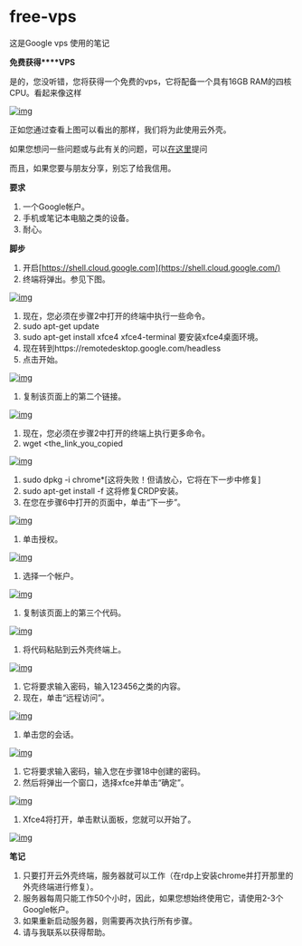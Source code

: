 # free-vps
这是Google vps 使用的笔记

**免费获得****VPS**

是的，您没听错，您将获得一个免费的vps，它将配备一个具有16GB RAM的四核CPU。看起来像这样

[![img](file:///C:/Users/欧阳忘初/AppData/Local/Temp/msohtmlclip1/01/clip_image002.jpg)](https://camo.githubusercontent.com/45599c57f45717cf522e19b86176ef853fbc839be6295b27f2c29a16676d744b/68747470733a2f2f692e696d6775722e636f6d2f3363536f436c612e706e67)

正如您通过查看上图可以看出的那样，我们将为此使用云外壳。

如果您想问一些问题或与此有关的问题，可以[在这里](https://t.me/patheticprogrammers)提问

而且，如果您要与朋友分享，别忘了给我信用。

**要求**

1. 一个Google帐户。
2. 手机或笔记本电脑之类的设备。
3. 耐心。

**脚步**

1. 开启[https://shell.cloud.google.com](https://shell.cloud.google.com/)
2. 终端将弹出。参见下图。

[![img](file:///C:/Users/欧阳忘初/AppData/Local/Temp/msohtmlclip1/01/clip_image004.jpg)](https://camo.githubusercontent.com/8f8631df9d8679e53a1adb6441bf21d5a1211dc0987962977641797bbf3118a9/68747470733a2f2f692e696d6775722e636f6d2f5345756a4e30712e706e67)

1. 现在，您必须在步骤2中打开的终端中执行一些命令。
2. sudo apt-get update
3. sudo apt-get install xfce4 xfce4-terminal 要安装xfce4桌面环境。
4. 现在转到https://remotedesktop.google.com/headless
5. 点击开始。

[![img](file:///C:/Users/欧阳忘初/AppData/Local/Temp/msohtmlclip1/01/clip_image006.jpg)](https://camo.githubusercontent.com/631c5c75bc221aa7a4ceadf37fba16f945c68380eeef150843cdc93d0f54411f/68747470733a2f2f692e696d6775722e636f6d2f6e5462616472512e706e67)

1. 复制该页面上的第二个链接。

[![img](file:///C:/Users/欧阳忘初/AppData/Local/Temp/msohtmlclip1/01/clip_image008.jpg)](https://camo.githubusercontent.com/c6eca0357ef141a94e4c99d1a10f2a1ac2b0af5d80406631f4def4fff0f3e397/68747470733a2f2f692e696d6775722e636f6d2f4a4d4d476e626d2e706e67)

1. 现在，您必须在步骤2中打开的终端上执行更多命令。
2. wget <the_link_you_copied

[![img](file:///C:/Users/欧阳忘初/AppData/Local/Temp/msohtmlclip1/01/clip_image010.jpg)](https://camo.githubusercontent.com/eeeb9352dd2becd291b14526782e7f1157e0eebfa83bd8908c850260ce8e1fe1/68747470733a2f2f692e696d6775722e636f6d2f374e36665536322e706e67)

1. sudo dpkg -i chrome*[这将失败！但请放心，它将在下一步中修复]
2. sudo apt-get install -f 这将修复CRDP安装。
3. 在您在步骤6中打开的页面中，单击“下一步”。

[![img](file:///C:/Users/欧阳忘初/AppData/Local/Temp/msohtmlclip1/01/clip_image012.jpg)](https://camo.githubusercontent.com/bb3269ff03999e6b94d7e8fb50eb5862db1051ef034201ec661141cbadfbcd49/68747470733a2f2f692e696d6775722e636f6d2f396d703875684f2e706e67)

1. 单击授权。

[![img](file:///C:/Users/欧阳忘初/AppData/Local/Temp/msohtmlclip1/01/clip_image014.jpg)](https://camo.githubusercontent.com/f29d7a82b5dd1c80d4c3bb6743caea709ad74209c561dca5293555be7a7ebeef/68747470733a2f2f692e696d6775722e636f6d2f797147623379532e706e67)

1. 选择一个帐户。

[![img](file:///C:/Users/欧阳忘初/AppData/Local/Temp/msohtmlclip1/01/clip_image015.png)](https://camo.githubusercontent.com/fa9183c9b7a93bfb5c473e7441e7b14507ed205bbc57719d8b91bf6d46706780/68747470733a2f2f692e696d6775722e636f6d2f6e3844686f5a4b2e706e67)

1. 复制该页面上的第三个代码。

[![img](file:///C:/Users/欧阳忘初/AppData/Local/Temp/msohtmlclip1/01/clip_image017.jpg)](https://camo.githubusercontent.com/0030a3444ac860ead42bdbe20afe0ac5892a51f8f0b7503850d6a620d01ce524/68747470733a2f2f692e696d6775722e636f6d2f6c57564d5663792e706e67)

1. 将代码粘贴到云外壳终端上。

[![img](file:///C:/Users/欧阳忘初/AppData/Local/Temp/msohtmlclip1/01/clip_image019.jpg)](https://camo.githubusercontent.com/fd995da3591f4795fd708ff4e7886d4668df2a52a14d8fe1448d263f3901f767/68747470733a2f2f692e696d6775722e636f6d2f346b707432464b2e706e67)

1. 它将要求输入密码，输入123456之类的内容。
2. 现在，单击“远程访问”。

[![img](file:///C:/Users/欧阳忘初/AppData/Local/Temp/msohtmlclip1/01/clip_image021.jpg)](https://camo.githubusercontent.com/9003dd0ea6a0c3d953693aa779c571b89b1183107991f123957ee2b7b5007371/68747470733a2f2f692e696d6775722e636f6d2f725a7836514c462e706e67)

1. 单击您的会话。

[![img](file:///C:/Users/欧阳忘初/AppData/Local/Temp/msohtmlclip1/01/clip_image023.jpg)](https://camo.githubusercontent.com/8e05b3011920a9f3361f83c77dd8bf5307744608ddf099029194616f36d25011/68747470733a2f2f692e696d6775722e636f6d2f6f3134667851392e706e67)

1. 它将要求输入密码，输入您在步骤18中创建的密码。
2. 然后将弹出一个窗口，选择xfce并单击“确定”。

[![img](file:///C:/Users/欧阳忘初/AppData/Local/Temp/msohtmlclip1/01/clip_image025.jpg)](https://camo.githubusercontent.com/1835f5c99ac996eac7bb8dfcf1c86ddbf5e739beaf81463e779cd61432745df7/68747470733a2f2f692e696d6775722e636f6d2f52566e587038732e706e67)

1. Xfce4将打开，单击默认面板，您就可以开始了。

[![img](file:///C:/Users/欧阳忘初/AppData/Local/Temp/msohtmlclip1/01/clip_image027.jpg)](https://camo.githubusercontent.com/89ca59267f2c55a19d9f27c2ff6e429d17cc0905d3cba4850cddc9c31bf2fd60/68747470733a2f2f692e696d6775722e636f6d2f434871724c65552e706e67)

**笔记**

1. 只要打开云外壳终端，服务器就可以工作（在rdp上安装chrome并打开那里的外壳终端进行修复）。
2. 服务器每周只能工作50个小时，因此，如果您想始终使用它，请使用2-3个Google帐户。
3. 如果重新启动服务器，则需要再次执行所有步骤。
4. 请与我联系以获得帮助。

 
